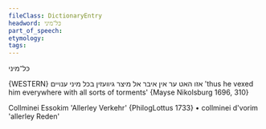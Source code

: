 ```yaml
---
fileClass: DictionaryEntry
headword: כּל־מיני
part_of_speech: 
etymology: 
tags: 
---
```

כּל־מיני

{WESTERN}
אזו האט ער אין איבר אל מיצר גיוועזין בכל מיני ענויים
'thus he vexed him everywhere with all sorts of torments'
{Mayse Nikolsburg 1696, 310}

Collminei Essokim 'Allerley Verkehr'  {PhilogLottus 1733}
	•	collminei d'vorim 'allerley Reden'